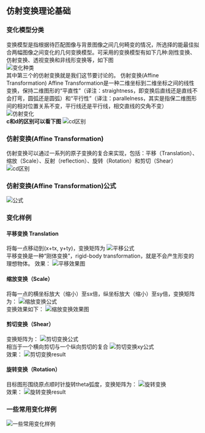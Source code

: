 ## 仿射变换理论基础
### 变化模型分类
变换模型是指根据待匹配图像与背景图像之间几何畸变的情况，所选择的能最佳拟合两幅图像之间变化的几何变换模型。可采用的变换模型有如下几种:刚性变换、仿射变换、透视变换和非线形变换等，如下图<br>
![变化种类](../../statics/geo/trans-more.png)<br>
其中第三个的仿射变换就是我们这节要讨论的。
仿射变换(Affine Transformation)
Affine Transformation是一种二维坐标到二维坐标之间的线性变换，保持二维图形的“平直性”（译注：straightness，即变换后直线还是直线不会打弯，圆弧还是圆弧）和“平行性”（译注：parallelness，其实是指保二维图形间的相对位置关系不变，平行线还是平行线，相交直线的交角不变）<br>
![仿射变化](../../statics/geo/affinetransfor-b.png)<br>
**c和d的区别可以看下图**
![cd区别](../../statics/geo/cddiffr.png)<br>
### 仿射变换(Affine Transformation)
仿射变换可以通过一系列的原子变换的复合来实现，包括：平移（Translation）、缩放（Scale）、反射（reflection）、旋转（Rotation）和剪切（Shear）<br>
![cd区别](../../statics/geo/transf.png)<br>
### 仿射变换(Affine Transformation)公式
![公式](../../statics/geo/expression.png)<br>
### 变化样例
#### 平移变换 Translation
将每一点移动到(x+tx, y+ty)，变换矩阵为
![平移公式](../../statics/geo/translation.png)<br>
平移变换是一种“刚体变换”，rigid-body transformation，就是不会产生形变的理想物体。
效果：
![平移效果图](../../statics/geo/translation-result.png)<br>
#### 缩放变换（Scale）
将每一点的横坐标放大（缩小）至sx倍，纵坐标放大（缩小）至sy倍，变换矩阵为：
![缩放变换公式](../../statics/geo/scale.png)<br>
变换效果如下：
![缩放变换效果图](../../statics/geo/scale-result.png)<br>
#### 剪切变换（Shear）
变换矩阵为：
![剪切变换公式](../../statics/geo/schear.png)<br>
相当于一个横向剪切与一个纵向剪切的复合
![剪切变换xy公式](../../statics/geo/schear-xy.png)<br>
效果：
![剪切变换result](../../statics/geo/schear-result.png)<br>

#### 旋转变换（Rotation）
目标图形围绕原点顺时针旋转theta弧度，变换矩阵为：
![旋转变换](../../statics/geo/rotation.png)<br>
效果：
![旋转变换result](../../statics/geo/rotation-result.png)<br>

### 一些常用变化样例
![一些常用变化样例](../../statics/geo/normal.png)<br>